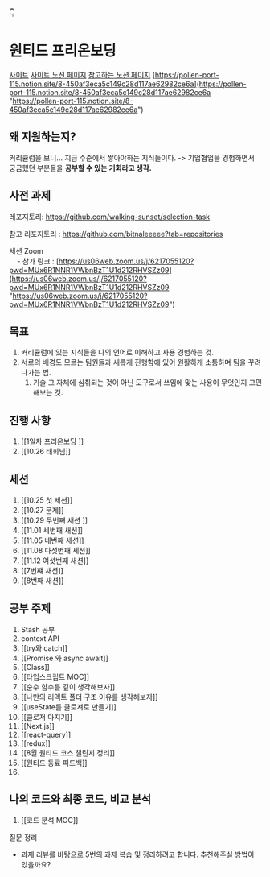 👇
# 원티드 프리온보딩
[사이트](https://www.wanted.co.kr/events/pre_ob_fe_7?utm_source=google&utm_medium=sa&utm_campaign=kr_career_edu_web_sa_application&utm_term=%ED%94%84%EB%A6%AC%EC%98%A8%EB%B3%B4%EB%94%A9&gclid=CjwKCAjwkaSaBhA4EiwALBgQaNTFVh-U4ura_YEeuMPB9w4tCjUSf4qhyP3lhKiMTyaul0odLaQP_RoCqWAQAvD_BwE)
[사이트 노션 페이지](https://pollen-port-115.notion.site/7-d0df49e24c434c1fb573b4abc64c6c51)
[참고하는 노션 페이지](https://www.notion.so/e45886a68bc94c62bca33747dba8a43e)
[https://pollen-port-115.notion.site/8-450af3eca5c149c28d117ae62982ce6a](https://pollen-port-115.notion.site/8-450af3eca5c149c28d117ae62982ce6a "https://pollen-port-115.notion.site/8-450af3eca5c149c28d117ae62982ce6a")

## 왜 지원하는지? 
커리큘럼을 보니... 지금 수준에서 쌓아야하는 지식들이다. 
-> 기업협업을 경험하면서 궁금했던 부분들을 **공부할 수 있는 기회라고 생각.** 

## 사전 과제 
레포지토리: https://github.com/walking-sunset/selection-task

참고 리포지토리 : https://github.com/bitnaleeeee?tab=repositories

세션 Zoom  
    - 참가 링크 : [https://us06web.zoom.us/j/6217055120?pwd=MUx6R1NNR1VWbnBzT1U1d212RHVSZz09](https://us06web.zoom.us/j/6217055120?pwd=MUx6R1NNR1VWbnBzT1U1d212RHVSZz09 "https://us06web.zoom.us/j/6217055120?pwd=MUx6R1NNR1VWbnBzT1U1d212RHVSZz09") 
  
## 목표
1. 커리큘럼에 있는 지식들을 나의 언어로 이해하고 사용 경험하는 것.
3. 서로의 배경도 모르는 팀원들과 새롭게 진행함에 있어 원활하게 소통하며 팀을 꾸려나가는 법.
	1. 기술 그 자체에 심취되는 것이 아닌 도구로서 쓰임에 맞는 사용이 무엇인지 고민해보는 것. 

## 진행 사항
1. [[1일차 프리온보딩 ]]
2. [[10.26 태희님]]

## 세션
1. [[10.25 첫 세션]]
2. [[10.27 문제]]
3. [[10.29 두번째 새션 ]]
4. [[11.01 세번째 새션]]
5. [[11.05 네번째 세션]]
6. [[11.08 다섯번째 세션]]
7. [[11.12 여섯번째 새션]]
8. [[7번쨰 새션]]
9. [[8번째 새션]]

## 공부 주제
1. Stash 공부
2. context API
3. [[try와 catch]]
4. [[Promise 와 async await]]
5. [[Class]]
6. [[타입스크립트 MOC]]
7. [[순수 함수를 깊이 생각해보자]]
8. [[나만의 리액트 폴더 구조 이유를 생각해보자]]
9. [[useState를 클로져로 만들기]]
10. [[클로저 다지기]]
11. [[Next.js]]
12. [[react-query]]
13. [[redux]]
14. [[8월 원티드 코스 챌린지 정리]]
15. [[원티드 동료 피드백]]
16. 

## 나의 코드와 최종 코드, 비교 분석
1. [[코드 분석 MOC]]

질문 정리
- 과제 리뷰를 바탕으로 5번의 과제 복습 및 정리하려고 합니다. 추천해주실 방법이 있을까요? 


